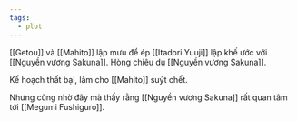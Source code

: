 ```yaml
---
tags:
  - plot
---
```


[[Getou]] và [[Mahito]] lập mưu để ép [[Itadori Yuuji]] lập khế ước với [[Nguyền vương Sakuna]]. Hòng chiêu dụ [[Nguyền vương Sakuna]].

Kế hoạch thất bại, làm cho [[Mahito]] suýt chết.

Nhưng cũng nhờ đây mà thấy rằng [[Nguyền vương Sakuna]] rất quan tâm tới [[Megumi Fushiguro]].

